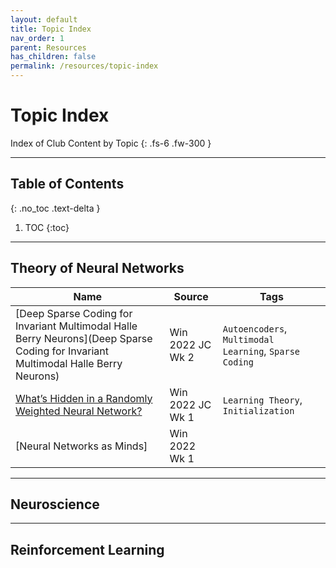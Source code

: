 ```yaml
---
layout: default
title: Topic Index
nav_order: 1
parent: Resources
has_children: false
permalink: /resources/topic-index
---
```


# Topic Index

Index of Club Content by Topic
{: .fs-6 .fw-300 }

---

## Table of Contents
{: .no_toc .text-delta }

1. TOC
{:toc}

---

## Theory of Neural Networks

| Name | Source | Tags |
| --- | --- | --- |
| [Deep Sparse Coding for Invariant Multimodal Halle Berry Neurons](Deep Sparse Coding for Invariant Multimodal Halle Berry Neurons) | Win 2022 JC Wk 2 | `Autoencoders`, `Multimodal Learning`, `Sparse Coding` |
| [What’s Hidden in a Randomly Weighted Neural Network?](https://interactive-intelligence.github.io/jc/win2022/meeting-1#whats-hidden-in-a-randomly-weighted-neural-network) | Win 2022 JC Wk 1 | `Learning Theory`, `Initialization` |
| [Neural Networks as Minds] | Win 2022 Wk 1 | |

---

## Neuroscience

---

## Reinforcement Learning























